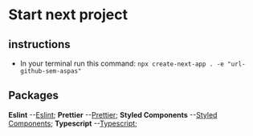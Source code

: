 # Start next project

## instructions
- In your terminal run this command:
` npx create-next-app . -e "url-github-sem-aspas" `

## Packages
**Eslint** --[Eslint](https://eslint.org/docs/user-guide/getting-started);
**Prettier** --[Prettier](https://prettier.io/docs/en/index.html);
**Styled Components** --[Styled Components](https://styled-components.com/docs);
**Typescript** --[Typescript](https://www.typescriptlang.org/docs/);

